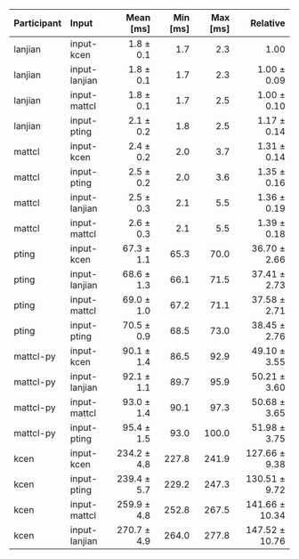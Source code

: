 | Participant | Input | Mean [ms] | Min [ms] | Max [ms] | Relative |
|:---|:---|---:|---:|---:|---:|
| lanjian | input-kcen | 1.8 ± 0.1 | 1.7 | 2.3 | 1.00 |
| lanjian | input-lanjian | 1.8 ± 0.1 | 1.7 | 2.3 | 1.00 ± 0.09 |
| lanjian | input-mattcl | 1.8 ± 0.1 | 1.7 | 2.5 | 1.00 ± 0.10 |
| lanjian | input-pting | 2.1 ± 0.2 | 1.8 | 2.5 | 1.17 ± 0.14 |
| mattcl | input-kcen | 2.4 ± 0.2 | 2.0 | 3.7 | 1.31 ± 0.14 |
| mattcl | input-pting | 2.5 ± 0.2 | 2.0 | 3.6 | 1.35 ± 0.16 |
| mattcl | input-lanjian | 2.5 ± 0.3 | 2.1 | 5.5 | 1.36 ± 0.19 |
| mattcl | input-mattcl | 2.6 ± 0.3 | 2.1 | 5.5 | 1.39 ± 0.18 |
| pting | input-kcen | 67.3 ± 1.1 | 65.3 | 70.0 | 36.70 ± 2.66 |
| pting | input-lanjian | 68.6 ± 1.3 | 66.1 | 71.5 | 37.41 ± 2.73 |
| pting | input-mattcl | 69.0 ± 1.0 | 67.2 | 71.1 | 37.58 ± 2.71 |
| pting | input-pting | 70.5 ± 0.9 | 68.5 | 73.0 | 38.45 ± 2.76 |
| mattcl-py | input-kcen | 90.1 ± 1.4 | 86.5 | 92.9 | 49.10 ± 3.55 |
| mattcl-py | input-lanjian | 92.1 ± 1.1 | 89.7 | 95.9 | 50.21 ± 3.60 |
| mattcl-py | input-mattcl | 93.0 ± 1.4 | 90.1 | 97.3 | 50.68 ± 3.65 |
| mattcl-py | input-pting | 95.4 ± 1.5 | 93.0 | 100.0 | 51.98 ± 3.75 |
| kcen | input-kcen | 234.2 ± 4.8 | 227.8 | 241.9 | 127.66 ± 9.38 |
| kcen | input-pting | 239.4 ± 5.7 | 229.2 | 247.3 | 130.51 ± 9.72 |
| kcen | input-mattcl | 259.9 ± 4.8 | 252.8 | 267.5 | 141.66 ± 10.34 |
| kcen | input-lanjian | 270.7 ± 4.9 | 264.0 | 277.8 | 147.52 ± 10.76 |

